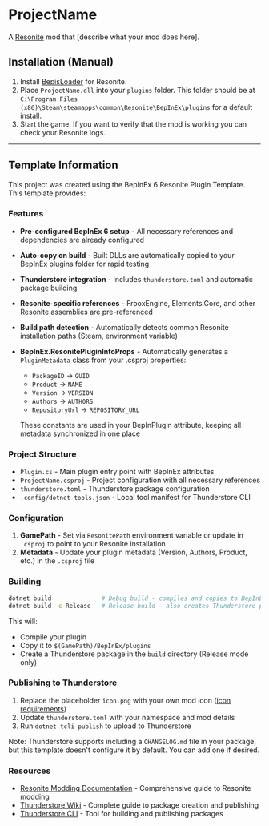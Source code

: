 # ProjectName
A [Resonite](https://resonite.com/) mod that [describe what your mod does here].

## Installation (Manual)
1. Install [BepisLoader](https://github.com/ResoniteModding/BepisLoader) for Resonite.
2. Place `ProjectName.dll` into your `plugins` folder. This folder should be at `C:\Program Files (x86)\Steam\steamapps\common\Resonite\BepInEx\plugins` for a default install.
3. Start the game. If you want to verify that the mod is working you can check your Resonite logs.

---

## Template Information

This project was created using the BepInEx 6 Resonite Plugin Template. This template provides:

### Features
- **Pre-configured BepInEx 6 setup** - All necessary references and dependencies are already configured
- **Auto-copy on build** - Built DLLs are automatically copied to your BepInEx plugins folder for rapid testing
- **Thunderstore integration** - Includes `thunderstore.toml` and automatic package building
- **Resonite-specific references** - FrooxEngine, Elements.Core, and other Resonite assemblies are pre-referenced
- **Build path detection** - Automatically detects common Resonite installation paths (Steam, environment variable)
- **BepInEx.ResonitePluginInfoProps** - Automatically generates a `PluginMetadata` class from your .csproj properties:
  - `PackageID` → `GUID`
  - `Product` → `NAME` 
  - `Version` → `VERSION`
  - `Authors` → `AUTHORS`
  - `RepositoryUrl` → `REPOSITORY_URL`
  
  These constants are used in your BepInPlugin attribute, keeping all metadata synchronized in one place

### Project Structure
- `Plugin.cs` - Main plugin entry point with BepInEx attributes
- `ProjectName.csproj` - Project configuration with all necessary references
- `thunderstore.toml` - Thunderstore package configuration
- `.config/dotnet-tools.json` - Local tool manifest for Thunderstore CLI

### Configuration
1. **GamePath** - Set via `ResonitePath` environment variable or update in `.csproj` to point to your Resonite installation
2. **Metadata** - Update your plugin metadata (Version, Authors, Product, etc.) in the `.csproj` file

### Building
```bash
dotnet build              # Debug build - compiles and copies to BepInEx/plugins
dotnet build -c Release   # Release build - also creates Thunderstore package
```
This will:
- Compile your plugin
- Copy it to `$(GamePath)/BepInEx/plugins`
- Create a Thunderstore package in the `build` directory (Release mode only)

### Publishing to Thunderstore
1. Replace the placeholder `icon.png` with your own mod icon ([icon requirements](https://wiki.thunderstore.io/mods/creating-a-package#icon))
2. Update `thunderstore.toml` with your namespace and mod details
3. Run `dotnet tcli publish` to upload to Thunderstore

Note: Thunderstore supports including a `CHANGELOG.md` file in your package, but this template doesn't configure it by default. You can add one if desired.

### Resources
- [Resonite Modding Documentation](https://modding.resonite.net/) - Comprehensive guide to Resonite modding
- [Thunderstore Wiki](https://wiki.thunderstore.io/) - Complete guide to package creation and publishing
- [Thunderstore CLI](https://github.com/thunderstore-io/thunderstore-cli) - Tool for building and publishing packages